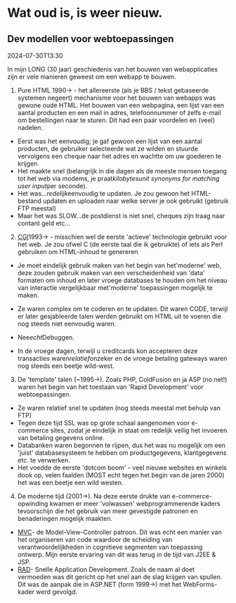 # Wat oud is, is weer nieuw.

## Dev modellen voor webtoepassingen

<datetime class="hidden">2024-07-30T13:30</datetime>

In mijn LONG (30 jaar) geschiedenis van het bouwen van webapplicaties zijn er vele manieren geweest om een webapp te bouwen.

1. Pure HTML 1990-> - het allereerste (als je BBS / tekst gebaseerde systemen negeert) mechanisme voor het bouwen van webapps was gewone oude HTML. Het bouwen van een webpagina, een lijst van een aantal producten en een mail in adres, telefoonnummer of zelfs e-mail om bestellingen naar te sturen.
   Dit had een paar voordelen en (veel) nadelen.

- Eerst was het eenvoudig; je gaf gewoon een lijst van een aantal producten, de gebruiker selecteerde wat ze wilden en stuurde vervolgens een cheque naar het adres en wachtte om uw goederen te krijgen
- Het maakte snel (belangrijk in die dagen als de meeste mensen toegang tot het web via modems, je praat*kilobytesunit synonyms for matching user input*per seconde).
- Het was...*redelijk*eenvoudig te updaten. Je zou gewoon het HTML-bestand updaten en uploaden naar welke server je ook gebruikt (gebruik FTP meestal)
- Maar het was SLOW...de postdienst is niet snel, cheques zijn traag naar contant geld etc...

2. [CGI](https://webdevelopmenthistory.com/1993-cgi-scripts-and-early-server-side-web-programming/)1993-> - misschien wel de eerste 'actieve' technologie gebruikt voor het web. Je zou ofwel C (de eerste taal die ik gebruikte) of iets als Perl gebruiken om HTML-inhoud te genereren

- Je moet eindelijk gebruik maken van het begin van het'moderne' web, deze zouden gebruik maken van een verscheidenheid van 'data' formaten om inhoud en later vroege databases te houden om het niveau van interactie vergelijkbaar met'moderne' toepassingen mogelijk te maken.

- Ze waren complex om te coderen en te updaten. Dit waren CODE, terwijl er later gesjableerde talen werden gebruikt om HTML uit te voeren die nog steeds niet eenvoudig waren.

- Nee*echt*Debuggen.

- In de vroege dagen, terwijl u creditcards kon accepteren deze transacties waren*relatief*onzeker en de vroege betaling gateways waren nog steeds een beetje wild-west.

3. De 'template' talen (~1995->). Zoals PHP, ColdFusion en ja ASP (no.net!) waren het begin van het toestaan van 'Rapid Development' voor webtoepassingen.

- Ze waren relatief snel te updaten (nog steeds meestal met behulp van FTP)
- Tegen deze tijd SSL was op grote schaal aangenomen voor e-commerce sites, zodat je eindelijk in staat om redelijk veilig het invoeren van betaling gegevens online.
- Databanken waren begonnen te rijpen, dus het was nu mogelijk om een 'juist' databasesysteem te hebben om productgegevens, klantgegevens etc. te verwerken.
- Het voedde de eerste 'dotcom boom' - veel nieuwe websites en winkels dook op, velen faalden (MOST echt tegen het begin van de jaren 2000) het was een beetje een wild westen.

4. De moderne tijd (2001->). Na deze eerste drukte van e-commerce-opwinding kwamen er meer 'volwassen' webprogrammerende kaders tevoorschijn die het gebruik van meer gevestigde patronen en benaderingen mogelijk maakten.

- [MVC](https://en.wikipedia.org/wiki/Model%E2%80%93view%E2%80%93controller)- de Model-View-Controller patroon. Dit was echt een manier van het organiseren van code waardoor de scheiding van verantwoordelijkheden in cognitieve segmenten van toepassing ontwerp. Mijn eerste ervaring van dit was terug in de tijd van J2EE & JSP.
- [RAD](https://en.wikipedia.org/wiki/Rapid_application_development)- Snelle Application Development. Zoals de naam al doet vermoeden was dit gericht op het snel aan de slag krijgen van spullen. Dit was de aanpak die in ASP.NET (form 1999->) met het WebForms-kader werd gevolgd.